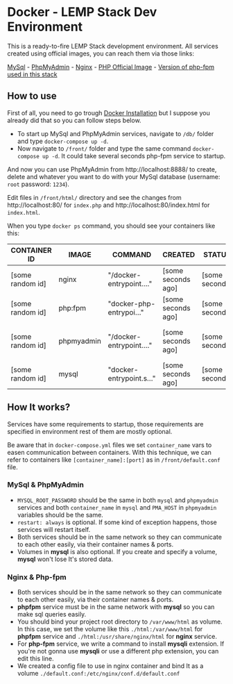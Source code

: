 # Docker - LEMP Stack Dev Environment

This is a ready-to-fire LEMP Stack development environment. All services created using official images, you can reach them via those links:

[MySql](https://hub.docker.com/_/mysql) - 
[PhpMyAdmin](https://hub.docker.com/_/phpmyadmin) - 
[Nginx](https://hub.docker.com/_/nginx) - 
[PHP Official Image](https://hub.docker.com/_/php) - [Version of php-fpm used in this stack](https://hub.docker.com/layers/php/library/php/fpm/images/sha256-6d653e2ff0e2fdce1590afeb5f4b011f07919f8db120f8d82437edd4fe4fc3e3?context=explore)

## How to use
First of all, you need to go trough [Docker Installation](https://docs.docker.com/get-docker/) but I suppose you already did that so you can follow steps below.

- To start up MySql and PhpMyAdmin services, navigate to `/db/` folder and type `docker-compose up -d`.
- Now navigate to `/front/` folder and type the same command `docker-compose up -d`. It could take several seconds php-fpm service to startup.

And now you can use PhpMyAdmin from http://localhost:8888/ to create, delete and whatever you want to do with your MySql database (username: `root` password: `1234`). 

Edit files in `/front/html/` directory and see the changes from http://localhost:80/ for `index.php` and http://localhost:80/index.html for `index.html`. 

When you type `docker ps` command, you should see your containers like this:

CONTAINER ID|IMAGE|COMMAND|CREATED|STATUS|PORTS|NAMES|
|-|-|-|-|-|-|-|
|[some random id]|nginx|"/docker-entrypoint.…"|[some seconds ago]|[some seconds]|0.0.0.0:80->80/tcp, :::80->80/tcp|nginx|
|[some random id]|php:fpm|"docker-php-entrypoi…"|[some seconds ago]|[some seconds]|9000/tcp|php-fpm|
|[some random id]|phpmyadmin|"/docker-entrypoint.…"|[some seconds ago]|[some seconds]|0.0.0.0:8888->80/tcp, :::8888->80/tcp|phpmyadmin|
|[some random id]|mysql|"docker-entrypoint.s…"|[some seconds ago]|[some seconds]|3306/tcp, 33060/tcp|mysql|

## How It works?

Services have some requirements to startup, those requirements are specified in environment rest of them are mostly optional.

Be aware that in `docker-compose.yml` files we set `container_name` vars to easen communication between containers. With this technique, we can refer to containers like `[container_name]:[port]` as in `/front/default.conf` file.

### MySql & PhpMyAdmin
		
- `MYSQL_ROOT_PASSWORD` should be the same in both `mysql` and `phpmyadmin` services and both `container_name` in `mysql` and `PMA_HOST` in `phpmyadmin` variables should be the same.
- `restart: always` is optional. If some kind of exception happens, those services will restart itself.
- Both services should be in the same network so they can communicate to each other easily, via their container names & ports.
- Volumes in **mysql** is also optional. If you create and specify a volume, **mysql** won't lose It's stored data.

### Nginx & Php-fpm

- Both services should be in the same network so they can communicate to each other easily, via their container names & ports.
- **phpfpm** service must be in the same network with **mysql** so you can make sql queries easily.
- You should bind your project root directory to `/var/www/html` as volume. In this case, we set the volume like this `./html:/var/www/html` for **phpfpm** service and `./html:/usr/share/nginx/html` for **nginx** service.
- For **php-fpm** service, we write a command to install **mysqli** extension. If you're not gonna use **mysqli** or use a different php extension, you can edit this line.
- We created a config file to use in nginx container and bind It as a volume `./default.conf:/etc/nginx/conf.d/default.conf`
